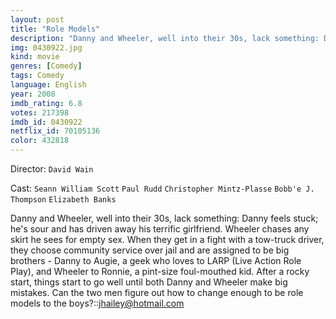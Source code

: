 ```yaml
---
layout: post
title: "Role Models"
description: "Danny and Wheeler, well into their 30s, lack something: Danny feels stuck; he's sour and has driven away his terrific girlfriend. Wheeler chases any skirt he sees for empty sex. When they get in a fight with a tow-truck driver, they choose community service over jail and are assigned to be big brothers - Danny to Augie, a geek who loves to LARP (Live Action Role Play), and Wheeler to Ronnie, a pint-size foul-mouthed kid. After a rocky start, things start to go well until both Danny and Wheeler make big mistakes. Can the two men figure out how to change enough to be role models to the boys?.."
img: 0430922.jpg
kind: movie
genres: [Comedy]
tags: Comedy 
language: English
year: 2008
imdb_rating: 6.8
votes: 217398
imdb_id: 0430922
netflix_id: 70105136
color: 432818
---
```

Director: `David Wain`  

Cast: `Seann William Scott` `Paul Rudd` `Christopher Mintz-Plasse` `Bobb'e J. Thompson` `Elizabeth Banks` 

Danny and Wheeler, well into their 30s, lack something: Danny feels stuck; he's sour and has driven away his terrific girlfriend. Wheeler chases any skirt he sees for empty sex. When they get in a fight with a tow-truck driver, they choose community service over jail and are assigned to be big brothers - Danny to Augie, a geek who loves to LARP (Live Action Role Play), and Wheeler to Ronnie, a pint-size foul-mouthed kid. After a rocky start, things start to go well until both Danny and Wheeler make big mistakes. Can the two men figure out how to change enough to be role models to the boys?::<jhailey@hotmail.com>